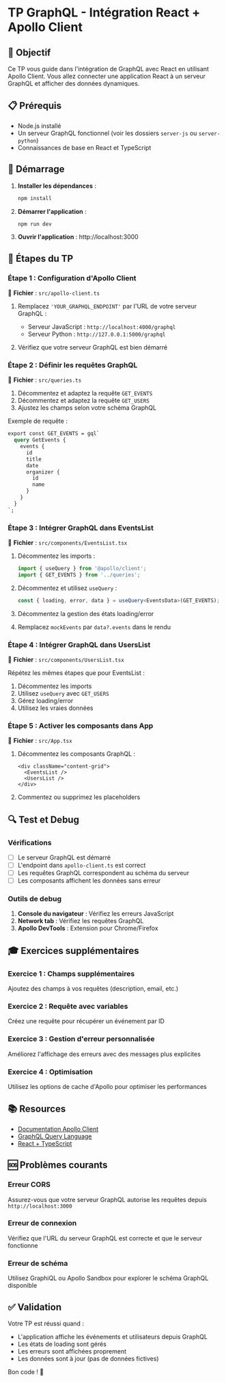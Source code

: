 # TP GraphQL - Intégration React + Apollo Client

## 🎯 Objectif

Ce TP vous guide dans l'intégration de GraphQL avec React en utilisant Apollo Client. Vous allez connecter une application React à un serveur GraphQL et afficher des données dynamiques.

## 📋 Prérequis

- Node.js installé
- Un serveur GraphQL fonctionnel (voir les dossiers `server-js` ou `server-python`)
- Connaissances de base en React et TypeScript

## 🚀 Démarrage

1. **Installer les dépendances** :
   ```bash
   npm install
   ```

2. **Démarrer l'application** :
   ```bash
   npm run dev
   ```

3. **Ouvrir l'application** : http://localhost:3000

## 📝 Étapes du TP

### Étape 1 : Configuration d'Apollo Client

📂 **Fichier** : `src/apollo-client.ts`

1. Remplacez `'YOUR_GRAPHQL_ENDPOINT'` par l'URL de votre serveur GraphQL :
   - Serveur JavaScript : `http://localhost:4000/graphql`
   - Serveur Python : `http://127.0.0.1:5000/graphql`

2. Vérifiez que votre serveur GraphQL est bien démarré

### Étape 2 : Définir les requêtes GraphQL

📂 **Fichier** : `src/queries.ts`

1. Décommentez et adaptez la requête `GET_EVENTS`
2. Décommentez et adaptez la requête `GET_USERS`
3. Ajustez les champs selon votre schéma GraphQL

Exemple de requête :
```graphql
export const GET_EVENTS = gql`
  query GetEvents {
    events {
      id
      title
      date
      organizer {
        id
        name
      }
    }
  }
`;
```

### Étape 3 : Intégrer GraphQL dans EventsList

📂 **Fichier** : `src/components/EventsList.tsx`

1. Décommentez les imports :
   ```typescript
   import { useQuery } from '@apollo/client';
   import { GET_EVENTS } from '../queries';
   ```

2. Décommentez et utilisez `useQuery` :
   ```typescript
   const { loading, error, data } = useQuery<EventsData>(GET_EVENTS);
   ```

3. Décommentez la gestion des états loading/error

4. Remplacez `mockEvents` par `data?.events` dans le rendu

### Étape 4 : Intégrer GraphQL dans UsersList

📂 **Fichier** : `src/components/UsersList.tsx`

Répétez les mêmes étapes que pour EventsList :
1. Décommentez les imports
2. Utilisez `useQuery` avec `GET_USERS`
3. Gérez loading/error
4. Utilisez les vraies données

### Étape 5 : Activer les composants dans App

📂 **Fichier** : `src/App.tsx`

1. Décommentez les composants GraphQL :
   ```tsx
   <div className="content-grid">
     <EventsList />
     <UsersList />
   </div>
   ```

2. Commentez ou supprimez les placeholders

## 🔍 Test et Debug

### Vérifications

- [ ] Le serveur GraphQL est démarré
- [ ] L'endpoint dans `apollo-client.ts` est correct
- [ ] Les requêtes GraphQL correspondent au schéma du serveur
- [ ] Les composants affichent les données sans erreur

### Outils de debug

1. **Console du navigateur** : Vérifiez les erreurs JavaScript
2. **Network tab** : Vérifiez les requêtes GraphQL
3. **Apollo DevTools** : Extension pour Chrome/Firefox

## 🎓 Exercices supplémentaires

### Exercice 1 : Champs supplémentaires
Ajoutez des champs à vos requêtes (description, email, etc.)

### Exercice 2 : Requête avec variables
Créez une requête pour récupérer un événement par ID

### Exercice 3 : Gestion d'erreur personnalisée
Améliorez l'affichage des erreurs avec des messages plus explicites

### Exercice 4 : Optimisation
Utilisez les options de cache d'Apollo pour optimiser les performances

## 📚 Resources

- [Documentation Apollo Client](https://www.apollographql.com/docs/react/)
- [GraphQL Query Language](https://graphql.org/learn/)
- [React + TypeScript](https://react.dev/learn/typescript)

## 🆘 Problèmes courants

### Erreur CORS
Assurez-vous que votre serveur GraphQL autorise les requêtes depuis `http://localhost:3000`

### Erreur de connexion
Vérifiez que l'URL du serveur GraphQL est correcte et que le serveur fonctionne

### Erreur de schéma
Utilisez GraphiQL ou Apollo Sandbox pour explorer le schéma GraphQL disponible

## ✅ Validation

Votre TP est réussi quand :
- L'application affiche les événements et utilisateurs depuis GraphQL
- Les états de loading sont gérés
- Les erreurs sont affichées proprement
- Les données sont à jour (pas de données fictives)

Bon code ! 🚀
